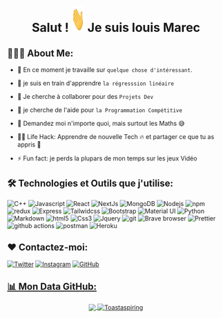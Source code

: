 <h1 align="center">Salut ! <img src="https://raw.githubusercontent.com/ABSphreak/ABSphreak/master/gifs/Hi.gif" width="30px" height="60px"> Je suis louis Marec</h1>


## 👨🏻‍💻 About Me:


- 🔭 En ce moment je travaille sur `quelque chose d'intéressant`.

- 🌱 je suis en train d'apprendre `la régresssion linéaire`

- 👯 Je cherche à collaborer pour des `Projets Dev`

- 🤔 je cherche de l'aide pour `la Programmation Compétitive`

- 💬 Demandez moi n'importe quoi, mais surtout les Maths :sweat_smile:

- 👨‍💻 Life Hack: Apprendre de nouvelle Tech :fire: et partager ce que tu as appris :tada:

- ⚡ Fun fact: je perds la plupars de mon temps sur les jeux Vidéo

## 🛠️ Technologies et Outils que j'utilise:

<p>
<img alt="C++" src="https://img.shields.io/badge/C%2B%2B-00599C?style=for-the-badge&logo=c%2B%2B&logoColor=white" height="25px"/>
<img alt="Javascript" src="https://img.shields.io/badge/JavaScript-323330?style=for-the-badge&logo=javascript&logoColor=F7DF1E"  height="25px"/>
<img alt="React" src="https://img.shields.io/badge/React-20232A?style=for-the-badge&logo=react&logoColor=61DAFB" height="25px"/>
<img alt="NextJs" src="https://img.shields.io/badge/Next-black?style=for-the-badge&logo=next.js&logoColor=white" height="25px"/>
<img alt="MongoDB" src="https://img.shields.io/badge/-MongoDB-13aa52?style=flat-square&logo=mongodb&logoColor=white"  height="25px"/>
<img alt="Nodejs" src="https://img.shields.io/badge/-Nodejs-43853d?style=flat-square&logo=Node.js&logoColor=white"  height="25px"/>
<img alt="npm" src="https://img.shields.io/badge/NPM-%23000000.svg?style=for-the-badge&logo=npm&logoColor=white" height="25px"/>
<img alt="redux" src="https://img.shields.io/badge/-Redux-764ABC?style=flat-square&logo=redux&logoColor=white" height="25px"/>
 <img alt="Express" src="https://img.shields.io/badge/express.js-%23404d59.svg?style=for-the-badge&logo=express&logoColor=%2361DAFB" height="25px"/>
<img alt="Tailwidcss" src="https://img.shields.io/badge/Tailwind_CSS-38B2AC?style=for-the-badge&logo=tailwind-css&logoColor=white" height="25px"/>
<img alt="Bootstrap" src="https://img.shields.io/badge/Bootstrap-563D7C?style=for-the-badge&logo=bootstrap&logoColor=white" height="25px"/>
<img alt="Material UI" src="https://img.shields.io/badge/Material--UI-0081CB?style=for-the-badge&logo=material-ui&logoColor=white" height="25px"/>
<img alt="Python" src="https://img.shields.io/badge/Python-14354C?style=for-the-badge&logo=python&logoColor=white" height="25px"/>
<img alt="Markdown" src="https://img.shields.io/badge/Markdown-000000?style=for-the-badge&logo=markdown&logoColor=white"  height="25px"/>
<img alt="html5" src="https://img.shields.io/badge/HTML5-E34F26?style=for-the-badge&logo=html5&logoColor=white" height="25px"/>
<img alt="Css3" src="https://img.shields.io/badge/CSS3-1572B6?style=for-the-badge&logo=css3&logoColor=white" height="25px"/>
<img alt="Jquery" src="https://img.shields.io/badge/jquery-%230769AD.svg?style=for-the-badge&logo=jquery&logoColor=white" height="25px"/>
<img alt="git" src="https://img.shields.io/badge/-Git-F05032?style=flat-square&logo=git&logoColor=white" height="25px"/>
<img alt="Brave browser" src="https://img.shields.io/badge/-Brave_Browser-FB542B?style=flat-square&logo=brave&logoColor=white" height="25px"/>
<img alt="Prettier" src="https://img.shields.io/badge/-Prettier-F7B93E?style=flat-square&logo=prettier&logoColor=white" height="25px"/>
 <img alt="github actions" src="https://img.shields.io/badge/-Github_Actions-2088FF?style=flat-square&logo=github-actions&logoColor=white" height="25px"/>
 <img alt="postman" src="https://img.shields.io/badge/-Postman-00C7B7?style=flat-square&logo=postman&logoColor=white" height="25px"/>
 <img alt="Heroku" src="https://img.shields.io/badge/-Heroku-430098?style=flat-square&logo=heroku&logoColor=white" height="25px"/>
</p>

## ❤️ Contactez-moi:

<p><a href="https://x.com/WowAToast" target="_blank"><img alt="Twitter" src="https://img.shields.io/badge/twitter-%231DA1F2.svg?&style=for-the-badge&logo=X&logoColor=white"  height="30px"/></a> </a> <a href="https://www.instagram.com/louismarec1/" target="_blank"><img alt="Instagram" src="https://img.shields.io/badge/Instagram-E4405F?style=for-the-badge&logo=instagram&logoColor=white"  height="30px"/></a> <a href="https://github.com/Toastaspiring" target="_blank"><img alt="GitHub" src="https://img.shields.io/badge/github-181717.svg?&style=for-the-badge&logo=github&logoColor=white"  height="30px"/>
</p>

## 📊 Mon Data GitHub:

<div align="center">
  <img align="center" src="https://github-readme-stats.anuraghazra1.vercel.app/api?username=Toastaspiring&show_icons=true" />
  <img align="center" src="https://github-readme-streak-stats.herokuapp.com/?user=Toastaspiring&" alt="Toastaspiring" />
</div>
